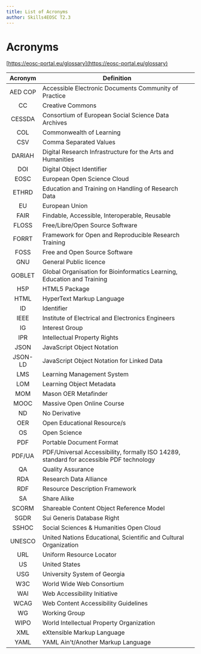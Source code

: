 ```yaml
---
title: List of Acronyms
author: Skills4EOSC T2.3
---
```

# Acronyms

[https://eosc-portal.eu/glossary](https://eosc-portal.eu/glossary)

| **Acronym** | **Definition** |
|:---:|---|
| AED COP | Accessible Electronic   Documents Community of Practice |
| CC | Creative Commons |
| CESSDA | Consortium of European   Social Science Data Archives |
| COL | Commonwealth of Learning |
| CSV | Comma Separated Values |
| DARIAH | Digital Research   Infrastructure for the Arts and Humanities |
| DOI | Digital Object Identifier |
| EOSC | European Open Science   Cloud |
| ETHRD | Education and Training on   Handling of Research Data |
| EU | European Union |
| FAIR | Findable, Accessible,   Interoperable, Reusable |
| FLOSS | Free/Libre/Open Source   Software |
| FORRT | Framework for Open and   Reproducible Research Training |
| FOSS | Free and Open Source   Software |
| GNU | General Public licence |
| GOBLET | Global Organisation for   Bioinformatics Learning, Education and Training |
| H5P | HTML5 Package |
| HTML | HyperText Markup Language |
| ID | Identifier |
| IEEE | Institute of Electrical   and Electronics Engineers |
| IG | Interest Group |
| IPR | Intellectual Property   Rights |
| JSON | JavaScript Object   Notation |
| JSON-LD | JavaScript Object   Notation for Linked Data |
| LMS | Learning Management   System |
| LOM | Learning Object Metadata |
| MOM | Mason OER Metafinder |
| MOOC | Massive Open Online   Course |
| ND | No Derivative |
| OER | Open Educational   Resource/s |
| OS | Open Science |
| PDF | Portable Document Format |
| PDF/UA | PDF/Universal   Accessibility, formally ISO 14289, standard for accessible PDF technology |
| QA | Quality Assurance |
| RDA | Research Data Alliance |
| RDF | Resource Description   Framework |
| SA | Share Alike |
| SCORM | Shareable Content Object   Reference Model |
| SGDR | Sui Generis Database   Right |
| SSHOC | Social Sciences &   Humanities Open Cloud |
| UNESCO | United Nations   Educational, Scientific and Cultural Organization |
| URL | Uniform Resource Locator |
| US | United States |
| USG | University System of   Georgia |
| W3C | World Wide Web Consortium |
| WAI | Web Accessibility   Initiative |
| WCAG | Web Content Accessibility   Guidelines |
| WG | Working Group |
| WIPO | World Intellectual   Property Organization |
| XML | eXtensible Markup   Language |
| YAML | YAML Ain't/Another Markup   Language |